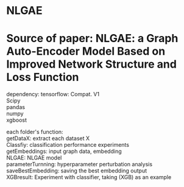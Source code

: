# NLGAE
# Source of paper: NLGAE: a Graph Auto-Encoder Model Based on Improved Network Structure and Loss Function 

dependency:
 tensorflow: Compat. V1  <br>
 Scipy <br>
 pandas <br>
 numpy <br>
 xgboost <br>

each folder's function: <br>
 getDataX: extract each dataset X  <br>
 Classfiy: classification performance experiments <br>
 getEmbeddings: input graph data, embedding <br>
 NLGAE: NLGAE model <br>
 parameterTurnning: hyperparameter perturbation analysis <br>
 saveBestEmbedding: saving the best embedding output <br>
 XGBresult: Experiment with classifier, taking (XGB) as an example <br>
